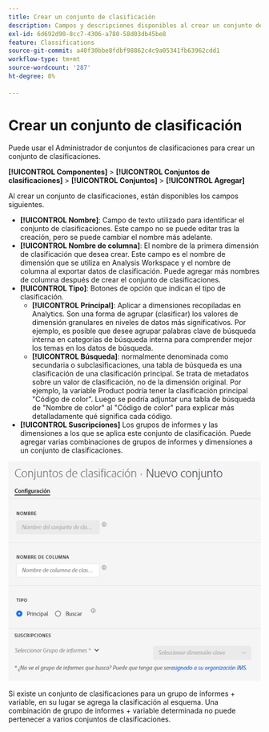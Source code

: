 ```yaml
---
title: Crear un conjunto de clasificación
description: Campos y descripciones disponibles al crear un conjunto de clasificaciones.
exl-id: 6d692d90-8cc7-4306-a780-58d03db45be8
feature: Classifications
source-git-commit: a40f30bbe8fdbf98862c4c9a05341fb63962cdd1
workflow-type: tm+mt
source-wordcount: '287'
ht-degree: 8%

---
```


# Crear un conjunto de clasificación

Puede usar el Administrador de conjuntos de clasificaciones para crear un conjunto de clasificaciones.

**[!UICONTROL Componentes]** > **[!UICONTROL Conjuntos de clasificaciones]** > **[!UICONTROL Conjuntos]** > **[!UICONTROL Agregar]**

Al crear un conjunto de clasificaciones, están disponibles los campos siguientes.

* **[!UICONTROL Nombre]**: Campo de texto utilizado para identificar el conjunto de clasificaciones. Este campo no se puede editar tras la creación, pero se puede cambiar el nombre más adelante.
* **[!UICONTROL Nombre de columna]**: El nombre de la primera dimensión de clasificación que desea crear. Este campo es el nombre de dimensión que se utiliza en Analysis Workspace y el nombre de columna al exportar datos de clasificación. Puede agregar más nombres de columna después de crear el conjunto de clasificaciones.
* **[!UICONTROL Tipo]**: Botones de opción que indican el tipo de clasificación.
   * **[!UICONTROL Principal]**: Aplicar a dimensiones recopiladas en Analytics. Son una forma de agrupar (clasificar) los valores de dimensión granulares en niveles de datos más significativos. Por ejemplo, es posible que desee agrupar palabras clave de búsqueda interna en categorías de búsqueda interna para comprender mejor los temas en los datos de búsqueda.
   * **[!UICONTROL Búsqueda]**: normalmente denominada como secundaria o subclasificaciones, una tabla de búsqueda es una clasificación de una clasificación principal. Se trata de metadatos sobre un valor de clasificación, no de la dimensión original. Por ejemplo, la variable Product podría tener la clasificación principal &quot;Código de color&quot;. Luego se podría adjuntar una tabla de búsqueda de &quot;Nombre de color&quot; al &quot;Código de color&quot; para explicar más detalladamente qué significa cada código.
* **[!UICONTROL Suscripciones]** Los grupos de informes y las dimensiones a los que se aplica este conjunto de clasificación. Puede agregar varias combinaciones de grupos de informes y dimensiones a un conjunto de clasificaciones.

![Crear un conjunto de clasificaciones](../../assets/classification-set-create.png)

Si existe un conjunto de clasificaciones para un grupo de informes + variable, en su lugar se agrega la clasificación al esquema. Una combinación de grupo de informes + variable determinada no puede pertenecer a varios conjuntos de clasificaciones.
